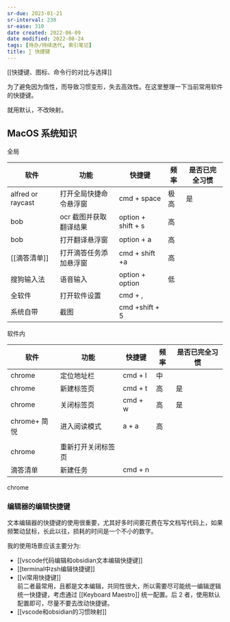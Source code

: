```yaml
---
sr-due: 2023-01-21
sr-interval: 238
sr-ease: 310
date created: 2022-06-09
date modified: 2022-08-24
tags: [待办/持续迭代, 索引笔记]
title: ∑ 快捷键
---
```


[[快捷键、图标、命令行的对比与选择]]

为了避免因为惰性，而导致习惯变形，失去高效性。在这里整理一下当前常用软件的快捷键。

就用默认，不改映射。

## MacOS 系统知识

全局

| 软件 | 功能 | 快捷键 | 频率 | 是否已完全习惯 |
| ----------------- | ---------------------- | ------------------ | ---- | -------------- |
| alfred or raycast | 打开全局快捷命令悬浮窗 | cmd + space | 极高 | 是 |
| bob | ocr 截图并获取翻译结果 | option + shift + s | 高 | |
| bob | 打开翻译悬浮窗 | option + a | 高 | |
| [[滴答清单]] | 打开滴答任务添加悬浮窗 | cmd + shift +a | 高 | |
| 搜狗输入法 | 语音输入 | option + option | 低 | |
| 全软件 | 打开软件设置 | cmd + , | | |
| 系统自带 | 截图 | cmd +shift + 5 | | |

软件内

| 软件 | 功能 | 快捷键 | 频率 | 是否已完全习惯 |
| ----------- | ------------------ | ------- | ---- | -------------- |
| chrome | 定位地址栏 | cmd + l | 中 | |
| chrome | 新建标签页 | cmd + t | 高 | 是 |
| chrome | 关闭标签页 | cmd + w | 高 | 是 |
| chrome+ 简悦 | 进入阅读模式 | a + a | 高 | |
| | | | | |
| chrome | 重新打开关闭标签页 | | | |
| 滴答清单 | 新建任务 | cmd + n | | |

chrome

### 编辑器的编辑快捷键

文本编辑器的快捷键的使用很重要，尤其好多时间要花费在写文档写代码上，如果频繁动鼠标，长此以往，损耗的时间是一个不小的数字。

我的使用场景应该主要分为:

- [[vscode代码编辑和obsidian文本编辑快捷键]]
- [[terminal中zsh编辑快捷键]]
- [[vi常用快捷键]]  
前二者最常用，且都是文本编辑，共同性很大，所以需要尽可能统一编辑逻辑统一快捷键，考虑通过 [[Keyboard Maestro]] 统一配置。后 2 者，使用默认配置即可，尽量不要去改动快捷键。
- [[vscode和obsidian的习惯映射]]
